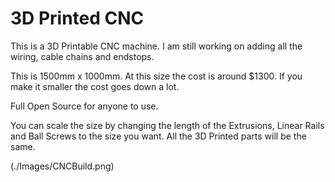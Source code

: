 # 3D Printed CNC
This is a 3D Printable CNC machine. I am still working on adding all the wiring, cable chains and endstops.

This is 1500mm x 1000mm. At this size the cost is around $1300. If you make it smaller the cost goes down a lot.

Full Open Source for anyone to use.

You can scale the size by changing the length of the Extrusions, Linear Rails and Ball Screws to the size you want. All the 3D Printed parts will be the same.

(./Images/CNCBuild.png)
